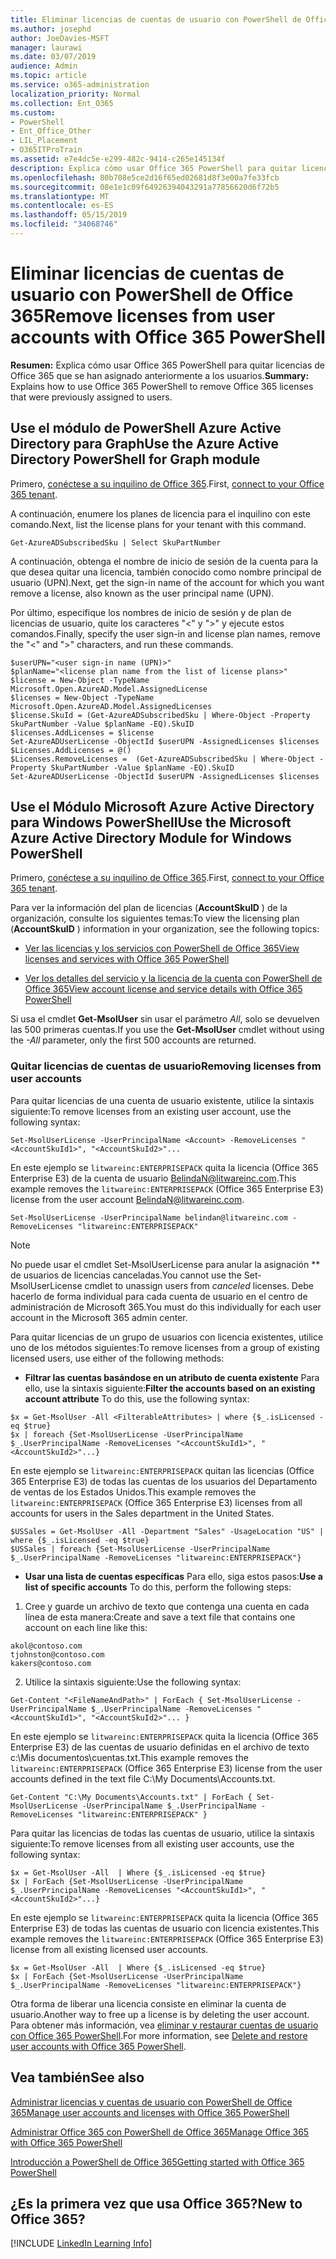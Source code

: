 ```yaml
---
title: Eliminar licencias de cuentas de usuario con PowerShell de Office 365
ms.author: josephd
author: JoeDavies-MSFT
manager: laurawi
ms.date: 03/07/2019
audience: Admin
ms.topic: article
ms.service: o365-administration
localization_priority: Normal
ms.collection: Ent_O365
ms.custom:
- PowerShell
- Ent_Office_Other
- LIL_Placement
- O365ITProTrain
ms.assetid: e7e4dc5e-e299-482c-9414-c265e145134f
description: Explica cómo usar Office 365 PowerShell para quitar licencias de Office 365 que se han asignado anteriormente a los usuarios.
ms.openlocfilehash: 80b708e5ce2d16f65ed02681d8f3e00a7fe33fcb
ms.sourcegitcommit: 08e1e1c09f64926394043291a77856620d6f72b5
ms.translationtype: MT
ms.contentlocale: es-ES
ms.lasthandoff: 05/15/2019
ms.locfileid: "34068746"
---
```

# <a name="remove-licenses-from-user-accounts-with-office-365-powershell"></a><span data-ttu-id="d68b9-103">Eliminar licencias de cuentas de usuario con PowerShell de Office 365</span><span class="sxs-lookup"><span data-stu-id="d68b9-103">Remove licenses from user accounts with Office 365 PowerShell</span></span>

<span data-ttu-id="d68b9-104">**Resumen:** Explica cómo usar Office 365 PowerShell para quitar licencias de Office 365 que se han asignado anteriormente a los usuarios.</span><span class="sxs-lookup"><span data-stu-id="d68b9-104">**Summary:** Explains how to use Office 365 PowerShell to remove Office 365 licenses that were previously assigned to users.</span></span>

## <a name="use-the-azure-active-directory-powershell-for-graph-module"></a><span data-ttu-id="d68b9-105">Use el módulo de PowerShell Azure Active Directory para Graph</span><span class="sxs-lookup"><span data-stu-id="d68b9-105">Use the Azure Active Directory PowerShell for Graph module</span></span>

<span data-ttu-id="d68b9-106">Primero, [conéctese a su inquilino de Office 365](connect-to-office-365-powershell.md#connect-with-the-azure-active-directory-powershell-for-graph-module).</span><span class="sxs-lookup"><span data-stu-id="d68b9-106">First, [connect to your Office 365 tenant](connect-to-office-365-powershell.md#connect-with-the-azure-active-directory-powershell-for-graph-module).</span></span>
  

<span data-ttu-id="d68b9-107">A continuación, enumere los planes de licencia para el inquilino con este comando.</span><span class="sxs-lookup"><span data-stu-id="d68b9-107">Next, list the license plans for your tenant with this command.</span></span>

```
Get-AzureADSubscribedSku | Select SkuPartNumber
```

<span data-ttu-id="d68b9-108">A continuación, obtenga el nombre de inicio de sesión de la cuenta para la que desea quitar una licencia, también conocido como nombre principal de usuario (UPN).</span><span class="sxs-lookup"><span data-stu-id="d68b9-108">Next, get the sign-in name of the account for which you want remove a license, also known as the user principal name (UPN).</span></span>

<span data-ttu-id="d68b9-109">Por último, especifique los nombres de inicio de sesión y de plan de licencias de usuario, quite los caracteres "<" y ">" y ejecute estos comandos.</span><span class="sxs-lookup"><span data-stu-id="d68b9-109">Finally, specify the user sign-in and license plan names, remove the "<" and ">" characters, and run these commands.</span></span>

```
$userUPN="<user sign-in name (UPN)>"
$planName="<license plan name from the list of license plans>"
$license = New-Object -TypeName Microsoft.Open.AzureAD.Model.AssignedLicense
$licenses = New-Object -TypeName Microsoft.Open.AzureAD.Model.AssignedLicenses
$license.SkuId = (Get-AzureADSubscribedSku | Where-Object -Property SkuPartNumber -Value $planName -EQ).SkuID
$licenses.AddLicenses = $license
Set-AzureADUserLicense -ObjectId $userUPN -AssignedLicenses $licenses
$Licenses.AddLicenses = @()
$Licenses.RemoveLicenses =  (Get-AzureADSubscribedSku | Where-Object -Property SkuPartNumber -Value $planName -EQ).SkuID
Set-AzureADUserLicense -ObjectId $userUPN -AssignedLicenses $licenses
```

## <a name="use-the-microsoft-azure-active-directory-module-for-windows-powershell"></a><span data-ttu-id="d68b9-110">Use el Módulo Microsoft Azure Active Directory para Windows PowerShell</span><span class="sxs-lookup"><span data-stu-id="d68b9-110">Use the Microsoft Azure Active Directory Module for Windows PowerShell</span></span>

<span data-ttu-id="d68b9-111">Primero, [conéctese a su inquilino de Office 365](connect-to-office-365-powershell.md#connect-with-the-microsoft-azure-active-directory-module-for-windows-powershell).</span><span class="sxs-lookup"><span data-stu-id="d68b9-111">First, [connect to your Office 365 tenant](connect-to-office-365-powershell.md#connect-with-the-microsoft-azure-active-directory-module-for-windows-powershell).</span></span>

   
<span data-ttu-id="d68b9-112">Para ver la información del plan de licencias (**AccountSkuID** ) de la organización, consulte los siguientes temas:</span><span class="sxs-lookup"><span data-stu-id="d68b9-112">To view the licensing plan (**AccountSkuID** ) information in your organization, see the following topics:</span></span>
    
  - [<span data-ttu-id="d68b9-113">Ver las licencias y los servicios con PowerShell de Office 365</span><span class="sxs-lookup"><span data-stu-id="d68b9-113">View licenses and services with Office 365 PowerShell</span></span>](view-licenses-and-services-with-office-365-powershell.md)
    
  - [<span data-ttu-id="d68b9-114">Ver los detalles del servicio y la licencia de la cuenta con PowerShell de Office 365</span><span class="sxs-lookup"><span data-stu-id="d68b9-114">View account license and service details with Office 365 PowerShell</span></span>](view-account-license-and-service-details-with-office-365-powershell.md)
    
<span data-ttu-id="d68b9-115">Si usa el cmdlet **Get-MsolUser** sin usar el parámetro _All_, solo se devuelven las 500 primeras cuentas.</span><span class="sxs-lookup"><span data-stu-id="d68b9-115">If you use the **Get-MsolUser** cmdlet without using the _-All_ parameter, only the first 500 accounts are returned.</span></span>
    
### <a name="removing-licenses-from-user-accounts"></a><span data-ttu-id="d68b9-116">Quitar licencias de cuentas de usuario</span><span class="sxs-lookup"><span data-stu-id="d68b9-116">Removing licenses from user accounts</span></span>

<span data-ttu-id="d68b9-117">Para quitar licencias de una cuenta de usuario existente, utilice la sintaxis siguiente:</span><span class="sxs-lookup"><span data-stu-id="d68b9-117">To remove licenses from an existing user account, use the following syntax:</span></span>
  
```
Set-MsolUserLicense -UserPrincipalName <Account> -RemoveLicenses "<AccountSkuId1>", "<AccountSkuId2>"...
```

<span data-ttu-id="d68b9-118">En este ejemplo se `litwareinc:ENTERPRISEPACK` quita la licencia (Office 365 Enterprise E3) de la cuenta de usuario BelindaN@litwareinc.com.</span><span class="sxs-lookup"><span data-stu-id="d68b9-118">This example removes the `litwareinc:ENTERPRISEPACK` (Office 365 Enterprise E3) license from the user account BelindaN@litwareinc.com.</span></span>
  
```
Set-MsolUserLicense -UserPrincipalName belindan@litwareinc.com -RemoveLicenses "litwareinc:ENTERPRISEPACK"
```

>[!Note]
><span data-ttu-id="d68b9-119">No puede usar el cmdlet Set-MsolUserLicense para anular la asignación \*\* de usuarios de licencias canceladas.</span><span class="sxs-lookup"><span data-stu-id="d68b9-119">You cannot use the Set-MsolUserLicense cmdlet to unassign users from *canceled* licenses.</span></span> <span data-ttu-id="d68b9-120">Debe hacerlo de forma individual para cada cuenta de usuario en el centro de administración de Microsoft 365.</span><span class="sxs-lookup"><span data-stu-id="d68b9-120">You must do this individually for each user account in the Microsoft 365 admin center.</span></span>
>

<span data-ttu-id="d68b9-121">Para quitar licencias de un grupo de usuarios con licencia existentes, utilice uno de los métodos siguientes:</span><span class="sxs-lookup"><span data-stu-id="d68b9-121">To remove licenses from a group of existing licensed users, use either of the following methods:</span></span>
  
- <span data-ttu-id="d68b9-122">**Filtrar las cuentas basándose en un atributo de cuenta existente** Para ello, use la sintaxis siguiente:</span><span class="sxs-lookup"><span data-stu-id="d68b9-122">**Filter the accounts based on an existing account attribute** To do this, use the following syntax:</span></span>
    
```
$x = Get-MsolUser -All <FilterableAttributes> | where {$_.isLicensed -eq $true}
$x | foreach {Set-MsolUserLicense -UserPrincipalName $_.UserPrincipalName -RemoveLicenses "<AccountSkuId1>", "<AccountSkuId2>"...}
```

<span data-ttu-id="d68b9-123">En este ejemplo se `litwareinc:ENTERPRISEPACK` quitan las licencias (Office 365 Enterprise E3) de todas las cuentas de los usuarios del Departamento de ventas de los Estados Unidos.</span><span class="sxs-lookup"><span data-stu-id="d68b9-123">This example removes the  `litwareinc:ENTERPRISEPACK` (Office 365 Enterprise E3) licenses from all accounts for users in the Sales department in the United States.</span></span>
    
```
$USSales = Get-MsolUser -All -Department "Sales" -UsageLocation "US" | where {$_.isLicensed -eq $true}
$USSales | foreach {Set-MsolUserLicense -UserPrincipalName $_.UserPrincipalName -RemoveLicenses "litwareinc:ENTERPRISEPACK"}
```

- <span data-ttu-id="d68b9-124">**Usar una lista de cuentas específicas** Para ello, siga estos pasos:</span><span class="sxs-lookup"><span data-stu-id="d68b9-124">**Use a list of specific accounts** To do this, perform the following steps:</span></span>
    
1. <span data-ttu-id="d68b9-125">Cree y guarde un archivo de texto que contenga una cuenta en cada línea de esta manera:</span><span class="sxs-lookup"><span data-stu-id="d68b9-125">Create and save a text file that contains one account on each line like this:</span></span>
    
  ```
akol@contoso.com
tjohnston@contoso.com
kakers@contoso.com
  ```

2. <span data-ttu-id="d68b9-126">Utilice la sintaxis siguiente:</span><span class="sxs-lookup"><span data-stu-id="d68b9-126">Use the following syntax:</span></span>
    
  ```
  Get-Content "<FileNameAndPath>" | ForEach { Set-MsolUserLicense -UserPrincipalName $_.UserPrincipalName -RemoveLicenses "<AccountSkuId1>", "<AccountSkuId2>"... }
  ```

<span data-ttu-id="d68b9-127">En este ejemplo se `litwareinc:ENTERPRISEPACK` quita la licencia (Office 365 Enterprise E3) de las cuentas de usuario definidas en el archivo de texto c:\Mis documentos\cuentas.txt.</span><span class="sxs-lookup"><span data-stu-id="d68b9-127">This example removes the  `litwareinc:ENTERPRISEPACK` (Office 365 Enterprise E3) license from the user accounts defined in the text file C:\My Documents\Accounts.txt.</span></span>
    
  ```
  Get-Content "C:\My Documents\Accounts.txt" | ForEach { Set-MsolUserLicense -UserPrincipalName $_.UserPrincipalName -RemoveLicenses "litwareinc:ENTERPRISEPACK" }
  ```

<span data-ttu-id="d68b9-128">Para quitar las licencias de todas las cuentas de usuario, utilice la sintaxis siguiente:</span><span class="sxs-lookup"><span data-stu-id="d68b9-128">To remove licenses from all existing user accounts, use the following syntax:</span></span>
  
```
$x = Get-MsolUser -All  | Where {$_.isLicensed -eq $true}
$x | ForEach {Set-MsolUserLicense -UserPrincipalName $_.UserPrincipalName -RemoveLicenses "<AccountSkuId1>", "<AccountSkuId2>"...}
```

<span data-ttu-id="d68b9-129">En este ejemplo se `litwareinc:ENTERPRISEPACK` quita la licencia (Office 365 Enterprise E3) de todas las cuentas de usuario con licencia existentes.</span><span class="sxs-lookup"><span data-stu-id="d68b9-129">This example removes the  `litwareinc:ENTERPRISEPACK` (Office 365 Enterprise E3) license from all existing licensed user accounts.</span></span>
  
```
$x = Get-MsolUser -All  | Where {$_.isLicensed -eq $true}
$x | ForEach {Set-MsolUserLicense -UserPrincipalName $_.UserPrincipalName -RemoveLicenses "litwareinc:ENTERPRISEPACK"}
```

<span data-ttu-id="d68b9-130">Otra forma de liberar una licencia consiste en eliminar la cuenta de usuario.</span><span class="sxs-lookup"><span data-stu-id="d68b9-130">Another way to free up a license is by deleting the user account.</span></span> <span data-ttu-id="d68b9-131">Para obtener más información, vea [eliminar y restaurar cuentas de usuario con Office 365 PowerShell](delete-and-restore-user-accounts-with-office-365-powershell.md).</span><span class="sxs-lookup"><span data-stu-id="d68b9-131">For more information, see [Delete and restore user accounts with Office 365 PowerShell](delete-and-restore-user-accounts-with-office-365-powershell.md).</span></span>
  
## <a name="see-also"></a><span data-ttu-id="d68b9-132">Vea también</span><span class="sxs-lookup"><span data-stu-id="d68b9-132">See also</span></span>

[<span data-ttu-id="d68b9-133">Administrar licencias y cuentas de usuario con PowerShell de Office 365</span><span class="sxs-lookup"><span data-stu-id="d68b9-133">Manage user accounts and licenses with Office 365 PowerShell</span></span>](manage-user-accounts-and-licenses-with-office-365-powershell.md)
  
[<span data-ttu-id="d68b9-134">Administrar Office 365 con PowerShell de Office 365</span><span class="sxs-lookup"><span data-stu-id="d68b9-134">Manage Office 365 with Office 365 PowerShell</span></span>](manage-office-365-with-office-365-powershell.md)
  
[<span data-ttu-id="d68b9-135">Introducción a PowerShell de Office 365</span><span class="sxs-lookup"><span data-stu-id="d68b9-135">Getting started with Office 365 PowerShell</span></span>](getting-started-with-office-365-powershell.md)

    
## <a name="new-to-office-365"></a><span data-ttu-id="d68b9-136">¿Es la primera vez que usa Office 365?</span><span class="sxs-lookup"><span data-stu-id="d68b9-136">New to Office 365?</span></span>

[!INCLUDE [LinkedIn Learning Info](../common/office/linkedin-learning-info.md)]
   

